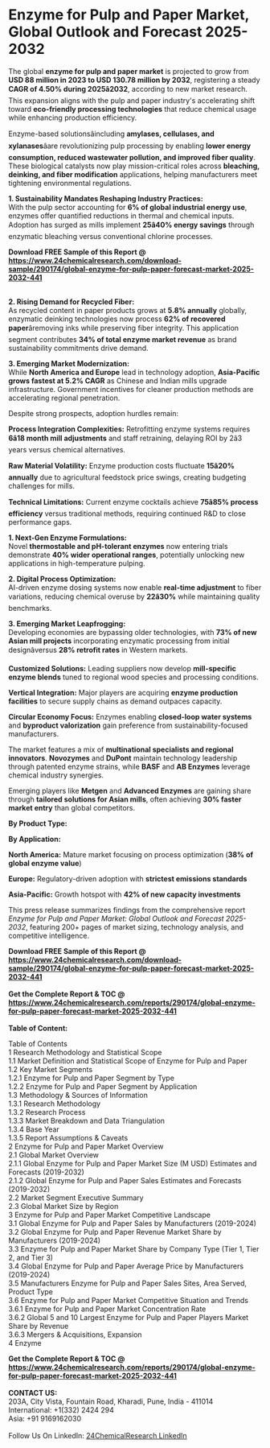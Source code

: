 <h1>Enzyme for Pulp and Paper Market, Global Outlook and Forecast 2025-2032</h1><p>The global <strong>enzyme for pulp and paper market</strong> is projected to grow from <strong>USD 88 million in 2023 to USD 130.78 million by 2032</strong>, registering a steady <strong>CAGR of 4.50% during 2025â2032</strong>, according to new market research. This expansion aligns with the pulp and paper industry's accelerating shift toward <strong>eco-friendly processing technologies</strong> that reduce chemical usage while enhancing production efficiency.</p><p>Enzyme-based solutionsâincluding <strong>amylases, cellulases, and xylanases</strong>âare revolutionizing pulp processing by enabling <strong>lower energy consumption, reduced wastewater pollution, and improved fiber quality</strong>. These biological catalysts now play mission-critical roles across <strong>bleaching, deinking, and fiber modification</strong> applications, helping manufacturers meet tightening environmental regulations.</p><p><strong>1. Sustainability Mandates Reshaping Industry Practices:</strong><br>
With the pulp sector accounting for <strong>6% of global industrial energy use</strong>, enzymes offer quantified reductions in thermal and chemical inputs. Adoption has surged as mills implement <strong>25â40% energy savings</strong> through enzymatic bleaching versus conventional chlorine processes.</p><div><b>Download FREE Sample of this Report @ 
            <a href="https://www.24chemicalresearch.com/download-sample/290174/global-enzyme-for-pulp-paper-forecast-market-2025-2032-441">
            https://www.24chemicalresearch.com/download-sample/290174/global-enzyme-for-pulp-paper-forecast-market-2025-2032-441</a></b></div><br><p><strong>2. Rising Demand for Recycled Fiber:</strong><br>
As recycled content in paper products grows at <strong>5.8% annually</strong> globally, enzymatic deinking technologies now process <strong>62% of recovered paper</strong>âremoving inks while preserving fiber integrity. This application segment contributes <strong>34% of total enzyme market revenue</strong> as brand sustainability commitments drive demand.</p><p><strong>3. Emerging Market Modernization:</strong><br>
While <strong>North America and Europe</strong> lead in technology adoption, <strong>Asia-Pacific grows fastest at 5.2% CAGR</strong> as Chinese and Indian mills upgrade infrastructure. Government incentives for cleaner production methods are accelerating regional penetration.</p><p>Despite strong prospects, adoption hurdles remain:</p><p><strong>Process Integration Complexities:</strong> Retrofitting enzyme systems requires <strong>6â18 month mill adjustments</strong> and staff retraining, delaying ROI by 2â3 years versus chemical alternatives.</p><p><strong>Raw Material Volatility:</strong> Enzyme production costs fluctuate <strong>15â20% annually</strong> due to agricultural feedstock price swings, creating budgeting challenges for mills.</p><p><strong>Technical Limitations:</strong> Current enzyme cocktails achieve <strong>75â85% process efficiency</strong> versus traditional methods, requiring continued R&amp;D to close performance gaps.</p><p><strong>1. Next-Gen Enzyme Formulations:</strong><br>
Novel <strong>thermostable and pH-tolerant enzymes</strong> now entering trials demonstrate <strong>40% wider operational ranges</strong>, potentially unlocking new applications in high-temperature pulping.</p><p><strong>2. Digital Process Optimization:</strong><br>
AI-driven enzyme dosing systems now enable <strong>real-time adjustment</strong> to fiber variations, reducing chemical overuse by <strong>22â30%</strong> while maintaining quality benchmarks.</p><p><strong>3. Emerging Market Leapfrogging:</strong><br>
Developing economies are bypassing older technologies, with <strong>73% of new Asian mill projects</strong> incorporating enzymatic processing from initial designâversus <strong>28% retrofit rates</strong> in Western markets.</p><p><strong>Customized Solutions:</strong> Leading suppliers now develop <strong>mill-specific enzyme blends</strong> tuned to regional wood species and processing conditions.</p><p><strong>Vertical Integration:</strong> Major players are acquiring <strong>enzyme production facilities</strong> to secure supply chains as demand outpaces capacity.</p><p><strong>Circular Economy Focus:</strong> Enzymes enabling <strong>closed-loop water systems</strong> and <strong>byproduct valorization</strong> gain preference from sustainability-focused manufacturers.</p><p>The market features a mix of <strong>multinational specialists and regional innovators</strong>. <strong>Novozymes</strong> and <strong>DuPont</strong> maintain technology leadership through patented enzyme strains, while <strong>BASF</strong> and <strong>AB Enzymes</strong> leverage chemical industry synergies.</p><p>Emerging players like <strong>Metgen</strong> and <strong>Advanced Enzymes</strong> are gaining share through <strong>tailored solutions for Asian mills</strong>, often achieving <strong>30% faster market entry</strong> than global competitors.</p><p><strong>By Product Type:</strong></p><p><strong>By Application:</strong></p><p><strong>North America:</strong> Mature market focusing on process optimization (<strong>38% of global enzyme value</strong>)</p><p><strong>Europe:</strong> Regulatory-driven adoption with <strong>strictest emissions standards</strong></p><p><strong>Asia-Pacific:</strong> Growth hotspot with <strong>42% of new capacity investments</strong></p><p>This press release summarizes findings from the comprehensive report <em>Enzyme for Pulp and Paper Market: Global Outlook and Forecast 2025-2032</em>, featuring 200+ pages of market sizing, technology analysis, and competitive intelligence.
</p><div><b>Download FREE Sample of this Report @ 
            <a href="https://www.24chemicalresearch.com/download-sample/290174/global-enzyme-for-pulp-paper-forecast-market-2025-2032-441">
            https://www.24chemicalresearch.com/download-sample/290174/global-enzyme-for-pulp-paper-forecast-market-2025-2032-441</a></b></div><br><div><b>Get the Complete Report & TOC @ 
            <a href="https://www.24chemicalresearch.com/reports/290174/global-enzyme-for-pulp-paper-forecast-market-2025-2032-441">
            https://www.24chemicalresearch.com/reports/290174/global-enzyme-for-pulp-paper-forecast-market-2025-2032-441</a></b></div><br>
            <b>Table of Content:</b><p>Table of Contents<br />
1 Research Methodology and Statistical Scope<br />
1.1 Market Definition and Statistical Scope of Enzyme for Pulp and Paper<br />
1.2 Key Market Segments<br />
1.2.1 Enzyme for Pulp and Paper Segment by Type<br />
1.2.2 Enzyme for Pulp and Paper Segment by Application<br />
1.3 Methodology & Sources of Information<br />
1.3.1 Research Methodology<br />
1.3.2 Research Process<br />
1.3.3 Market Breakdown and Data Triangulation<br />
1.3.4 Base Year<br />
1.3.5 Report Assumptions & Caveats<br />
2 Enzyme for Pulp and Paper Market Overview<br />
2.1 Global Market Overview<br />
2.1.1 Global Enzyme for Pulp and Paper Market Size (M USD) Estimates and Forecasts (2019-2032)<br />
2.1.2 Global Enzyme for Pulp and Paper Sales Estimates and Forecasts (2019-2032)<br />
2.2 Market Segment Executive Summary<br />
2.3 Global Market Size by Region<br />
3 Enzyme for Pulp and Paper Market Competitive Landscape<br />
3.1 Global Enzyme for Pulp and Paper Sales by Manufacturers (2019-2024)<br />
3.2 Global Enzyme for Pulp and Paper Revenue Market Share by Manufacturers (2019-2024)<br />
3.3 Enzyme for Pulp and Paper Market Share by Company Type (Tier 1, Tier 2, and Tier 3)<br />
3.4 Global Enzyme for Pulp and Paper Average Price by Manufacturers (2019-2024)<br />
3.5 Manufacturers Enzyme for Pulp and Paper Sales Sites, Area Served, Product Type<br />
3.6 Enzyme for Pulp and Paper Market Competitive Situation and Trends<br />
3.6.1 Enzyme for Pulp and Paper Market Concentration Rate<br />
3.6.2 Global 5 and 10 Largest Enzyme for Pulp and Paper Players Market Share by Revenue<br />
3.6.3 Mergers & Acquisitions, Expansion<br />
4 Enzyme </p><div><b>Get the Complete Report & TOC @ 
            <a href="https://www.24chemicalresearch.com/reports/290174/global-enzyme-for-pulp-paper-forecast-market-2025-2032-441">
            https://www.24chemicalresearch.com/reports/290174/global-enzyme-for-pulp-paper-forecast-market-2025-2032-441</a></b></div><br><b>CONTACT US:</b><br>
            203A, City Vista, Fountain Road, Kharadi, Pune, India - 411014<br>
            International: +1(332) 2424 294<br>
            Asia: +91 9169162030 <br><br>
            Follow Us On LinkedIn: <a href="https://www.linkedin.com/company/24chemicalresearch/">24ChemicalResearch LinkedIn</a>